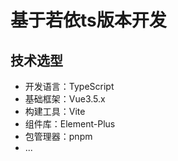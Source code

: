 # 基于若依ts版本开发

## 技术选型

- 开发语言：TypeScript
- 基础框架：Vue3.5.x
- 构建工具：Vite
- 组件库：Element-Plus
- 包管理器：pnpm
- ...
